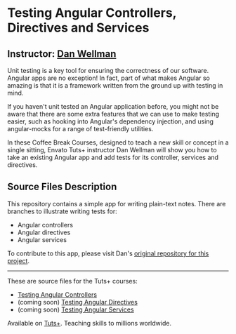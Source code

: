 # Testing Angular Controllers, Directives and Services
## Instructor: [Dan Wellman][instructor url]


Unit testing is a key tool for ensuring the correctness of our software. Angular apps are no exception! In fact, part of what makes Angular so amazing is that it is a framework written from the ground up with testing in mind. 

If you haven't unit tested an Angular application before, you might not be aware that there are some extra features that we can use to make testing easier, such as hooking into Angular's dependency injection, and using angular-mocks for a range of test-friendly utilities.

In these Coffee Break Courses, designed to teach a new skill or concept in a single sitting, Envato Tuts+ instructor Dan Wellman will show you how to take an existing Angular app and add tests for its controller, services and directives.


## Source Files Description


This repository contains a simple app for writing plain-text notes. There are branches to illustrate writing tests for: 

 - Angular controllers
 - Angular directives
 - Angular services

To contribute to this app, please visit Dan's [original repository for this project](https://github.com/danwellman/notes).

------

These are source files for the Tuts+ courses: 
 - [Testing Angular Controllers](https://code.tutsplus.com/courses/testing-angular-controllers)
 - (coming soon) [Testing Angular Directives](https://code.tutsplus.com/courses/testing-angular-directives)
 - (coming soon) [Testing Angular Services](https://code.tutsplus.com/courses/testing-angular-services)

Available on [Tuts+](https://tutsplus.com). Teaching skills to millions worldwide.

[instructor url]: https://tutsplus.com/authors/dan-wellman
